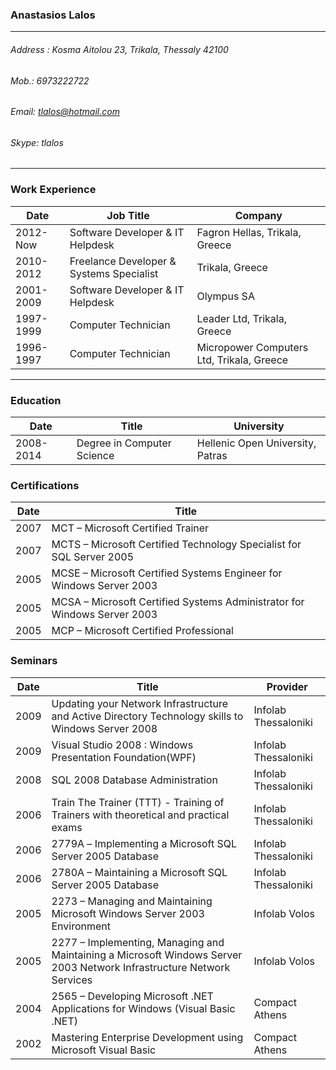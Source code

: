 ### Anastasios Lalos
---
###### Address : Kosma Aitolou 23, Trikala, Thessaly 42100
###### Mob.: 6973222722
###### Email: tlalos@hotmail.com 
###### Skype: tlalos
---
### Work Experience

|Date        |Job Title           |Company  | 
| ------------- |-------------| -----|
| 2012-Now     | Software Developer & IT Helpdesk | Fagron Hellas, Trikala, Greece|
| 2010-2012     | Freelance Developer & Systems Specialist|Trikala, Greece|
| 2001-2009 | Software Developer & IT Helpdesk|Olympus SA|
| 1997-1999 | Computer Technician|Leader Ltd, Trikala, Greece|
| 1996-1997 | Computer Technician|Micropower Computers Ltd, Trikala, Greece|
---
### Education
|Date        |Title           |University  | 
| ------------- |-------------| -----|
| 2008-2014      | Degree in Computer Science | Hellenic Open University, Patras|

### Certifications
|Date        |Title           |
| ------------- |-------------| 
| 2007      | MCT – Microsoft Certified Trainer |
| 2007      | MCTS – Microsoft Certified Technology Specialist for SQL Server 2005 |
| 2005      | MCSE – Microsoft Certified Systems Engineer for Windows Server 2003 |
| 2005      | MCSA – Microsoft Certified Systems Administrator for Windows Server 2003 |
| 2005      | MCP – Microsoft Certified Professional |

### Seminars
|Date        |Title           |Provider           |
| ------------- |-------------| -------------|
| 2009      |Updating your Network Infrastructure and Active Directory Technology skills to Windows Server 2008  |Infolab Thessaloniki|
| 2009      |Visual Studio 2008 : Windows Presentation Foundation(WPF)  |Infolab Thessaloniki|
| 2008      |SQL 2008 Database Administration  |Infolab Thessaloniki|
| 2006      |Train The Trainer (TTT) - Training of Trainers with theoretical and practical exams   |Infolab Thessaloniki|
| 2006      |2779Α – Implementing a Microsoft SQL Server 2005 Database  |Infolab Thessaloniki|
| 2006      |2780A – Maintaining a Microsoft SQL Server 2005 Database  |Infolab Thessaloniki|
| 2005      |2273 – Managing and Maintaining Microsoft Windows Server 2003 Environment  |Infolab Volos|
| 2005      |2277 – Implementing, Managing and Maintaining a Microsoft  Windows Server 2003 Network Infrastructure Network Services  |Infolab Volos|
| 2004      |2565 – Developing Microsoft .NET Applications for Windows (Visual Basic .NET)   |Compact Athens|
| 2002      |Mastering Enterprise Development using Microsoft Visual Basic  |Compact Athens|


